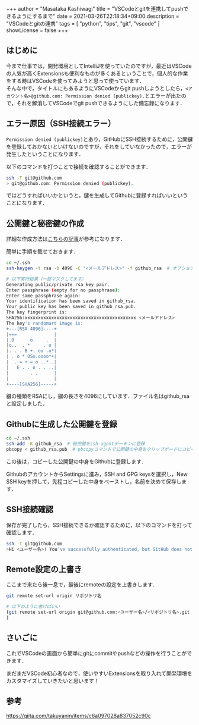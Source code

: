 +++
author = "Masataka Kashiwagi"
title = "VSCodeとgitを連携してpushできるようにするまで"
date = 2021-03-26T22:18:34+09:00
description = "VSCodeとgitの連携"
tags = [
    "python",
    "tips",
    "git",
    "vscode"
]
showLicense = false
+++

## はじめに
今まで仕事では，開発環境としてIntelliJを使っていたのですが，最近はVSCodeの人気が高くExtensionsも便利なものが多くあるということで，個人的な作業をする時はVSCodeを使ってみようと思って使っています．  
そんな中で，タイトルにもあるようにVSCodeからgit pushしようとしたら，`<アカウント名>@github.com: Permission denied (publickey).`とエラーが出たので，それを解消してVSCodeでgit pushできるようにした備忘録になります．

## エラー原因（SSH接続エラー）
`Permission denied (publickey)`とあり，GitHubにSSH接続するために，公開鍵を登録しておかないといけないのですが，それをしていなかったので，エラーが発生したということになります．

以下のコマンドを打つことで接続を確認することができます．
```bash
ssh -T git@github.com
> git@github.com: Permission denied (publickey).
```

ではどうすればいいかというと，鍵を生成してGithubに登録すればいいということになります．

## 公開鍵と秘密鍵の作成
詳細な作成方法は[こちらの記事](https://qiita.com/shizuma/items/2b2f873a0034839e47ce)が参考になります．

簡単に手順を載せておきます．
```bash
cd ~/.ssh
ssh-keygen -t rsa -b 4096 -C "<メールアドレス>" -f github_rsa  # オプションをいくつか設定して，鍵を生成

# 以下実行結果（一部マスクしてます）
Generating public/private rsa key pair.
Enter passphrase (empty for no passphrase):
Enter same passphrase again:
Your identification has been saved in github_rsa.
Your public key has been saved in github_rsa.pub.
The key fingerprint is:
SHA256:xxxxxxxxxxxxxxxxxxxxxxxxxxxxxxxxxxxxxxxxxx <メールアドレス>
The key's randomart image is:
+---[RSA 4096]----+
|===              |
|.B      o     .  |
|o..  . *     . o |
|. . . B +. oo .o*|
| . o * OSo.oooo*+|
|  . = + = o ..*..|
|   E . . o . . ..|
|        . .      |
|                 |
+----[SHA256]-----+
```
鍵の種類をRSAにし，鍵の長さを4096にしています．ファイル名はgithub_rsaと設定しました．

## Githubに生成した公開鍵を登録
```bash
cd ~/.ssh
ssh-add -K github_rsa  # 秘密鍵をssh-agentデーモンに登録
pbcopy < github_rsa.pub  # pbcopyコマンドで公開鍵の中身をクリップボードにコピー
```
この後は，コピーした公開鍵の中身をGithubに登録します．  

GithubのアカウントからSettingsに進み，SSH and GPG keysを選択し，New SSH keyを押して，先程コピーした中身をペーストし，名前を決めて保存します．

## SSH接続確認
保存が完了したら，SSH接続できるか確認するために，以下のコマンドを打って確認します．
```bash
ssh -T git@github.com
>Hi <ユーザー名>! You've successfully authenticated, but GitHub does not provide shell access.
```

## Remote設定の上書き
ここまで来たら後一息で，最後にremoteの設定を上書きします．
```bash
git remote set-url origin リポジトリ名

# 以下のように書けばいい
(git remote set-url origin git@github.com:<ユーザー名>/<リポジトリ名>.git
)
```

## さいごに
これでVSCodeの画面から簡単にgitにcommitやpushなどの操作を行うことができます．

まだまだVSCode初心者なので，使いやすいExtensionsを取り入れて開発環境をカスタマイズしていきたいと思います！


## 参考
https://qiita.com/takuyanin/items/c6a097028a837052c90c